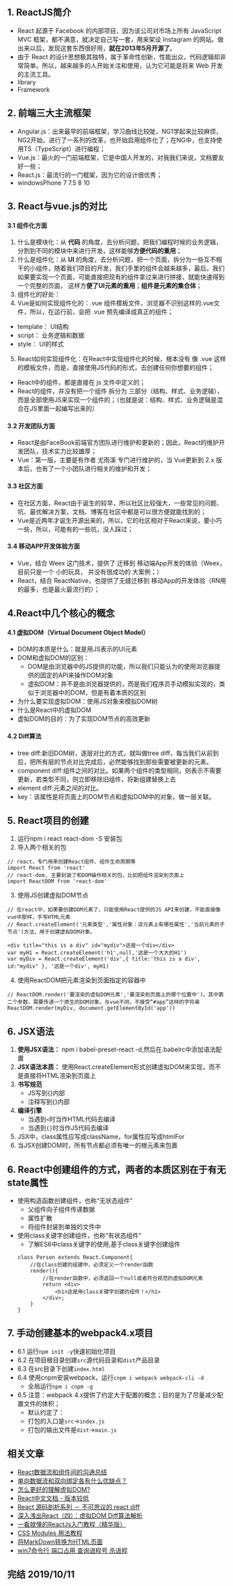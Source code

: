 ## 1. ReactJS简介
+ React 起源于 Facebook 的内部项目，因为该公司对市场上所有 JavaScript MVC 框架，都不满意，就决定自己写一套，用来架设 Instagram 的网站。做出来以后，发现这套东西很好用，**就在2013年5月开源了**。
+ 由于 React 的设计思想极其独特，属于革命性创新，性能出众，代码逻辑却非常简单。所以，越来越多的人开始关注和使用，认为它可能是将来 Web 开发的主流工具。
+ library
+ Framework


## 2. 前端三大主流框架
+ Angular.js：出来最早的前端框架，学习曲线比较陡，NG1学起来比较麻烦，NG2开始，进行了一系列的改革，也开始启用组件化了；在NG中，也支持使用TS（TypeScript）进行编程；
+ Vue.js：最火的一门前端框架，它是中国人开发的，对我我们来说，文档要友好一些；
+ React.js：最流行的一门框架，因为它的设计很优秀；
+ windowsPhone 7    7.5   8   10


## 3. React与vue.js的对比
#### 3.1 组件化方面
1. 什么是模块化：从 **代码** 的角度，去分析问题，把我们编程时候的业务逻辑，分割到不同的模块中来进行开发，这样能够**方便代码的重用**；
2. 什么是组件化：从 **UI** 的角度，去分析问题，把一个页面，拆分为一些互不相干的小组件，随着我们项目的开发，我们手里的组件会越来越多，最后，我们如果要实现一个页面，可能直接把现有的组件拿过来进行拼接，就能快速得到一个完整的页面， 这样方**便了UI元素的重用**；**组件是元素的集合体**；
3. 组件化的好处：
4. Vue是如何实现组件化的：.vue 组件模板文件，浏览器不识别这样的.vue文件，所以，在运行前，会把 .vue 预先编译成真正的组件；
 + template： UI结构
 + script： 业务逻辑和数据
 + style： UI的样式
5. React如何实现组件化：在React中实现组件化的时候，根本没有 像 .vue 这样的模板文件，而是，直接使用JS代码的形式，去创建任何你想要的组件；
 + React中的组件，都是直接在 js 文件中定义的；
 + React的组件，并没有把一个组件 拆分为 三部分（结构、样式、业务逻辑），而是全部使用JS来实现一个组件的；（也就是说：结构、样式、业务逻辑是混合在JS里面一起编写出来的）

#### 3.2 开发团队方面
+ React是由FaceBook前端官方团队进行维护和更新的；因此，React的维护开发团队，技术实力比较雄厚；
+ Vue：第一版，主要是有作者 尤雨溪 专门进行维护的，当 Vue更新到 2.x 版本后，也有了一个小团队进行相关的维护和开发；

#### 3.3 社区方面
+ 在社区方面，React由于诞生的较早，所以社区比较强大，一些常见的问题、坑、最优解决方案，文档、博客在社区中都是可以很方便就能找到的；
+ Vue是近两年才诞生开源出来的，所以，它的社区相对于React来说，要小巧一些，所以，可能有的一些坑，没人踩过；

#### 3.4 移动APP开发体验方面
+ Vue，结合 Weex 这门技术，提供了 迁移到 移动端App开发的体验（Weex，目前只是一个 小的玩具， 并没有很成功的 大案例；）
+ React，结合 ReactNative，也提供了无缝迁移到 移动App的开发体验（RN用的最多，也是最火最流行的）；

## 4.React中几个核心的概念
#### 4.1 虚拟DOM（Virtual Document Object Model）
- DOM的本质是什么：就是用JS表示的UI元素
- DOM和虚拟DOM的区别：
    + DOM是由浏览器中的JS提供的功能，所以我们只能认为的使用浏览器提供的固定的API来操作DOM对象
    + 虚拟DOM：并不是由浏览器提供的，而是我们程序员手动模拟实现的，类似于浏览器中的DOM，但是有着本质的区别
- 为什么要实现虚拟DOM：使用JS对象来模拟DOM树
- 什么是React中的虚拟DOM
- 虚拟DOM的目的：为了实现DOM节点的高效更新

#### 4.2 Diff算法
- tree diff:新旧DOM树，逐层对比的方式，就叫做tree diff，每当我们从前到后，把所有层的节点对比完成后，必然能够找到那些需要被更新的元素。
- component diff:组件之间的对比。如果两个组件的类型相同，则表示不需要更新，若类型不同，则立即移除旧组件，将新组建替换上去
- element diff:元素之间的对比。
- key：该属性是将页面上的DOM节点和虚拟DOM中的对象，做一层关联。

## 5. React项目的创建
1. 运行npm i react react-dom -S 安装包
2. 导入两个相关的包
```
// react，专门用来创建React组件、组件生命周期等
import React from 'react'  
// react-dom, 主要封装了和DOM操作相关的包，比如把组件渲染到页面上
import ReactDOM from 'react-dom'
```
3. 使用JS创建虚拟DOM节点
```
// 在react中，如果要创建DOM元素了，只能使用React提供的JS API来创建，不能直接像vue中那样，手写HTML元素
// React.createElement('元素类型','属性对象：该元素上有哪些属性','当前元素的子节点')方法，用于创建虚拟DOM对象。

<div title="this is a div" id="mydiv">这是一个div</div>
var myH1 = React.createElement('h1',null,'这是一个大大的H1')
var myDiv = React.createElement('div',{ title:'this is a div', id:"mydiv" }, '这是一个div', myH1)
```
4. 使用ReactDOM把元素渲染到页面指定的容器中
```
// ReactDOM.render('要渲染的虚拟DOM元素','要渲染到页面上的哪个位置中')。其中第二个参数，需要传递一个原生的DOM对象。与vue不同，不接受“#app”这样的字符串
ReactDOM.render(myDiv, document.getElementById('app'))
```
## 6. JSX语法
1. **使用JSX语法：** npm i babel-preset-react -d,然后在.babelrc中添加语法配置
2. **JSX语法本质：** 使用React.createElement形式创建虚拟DOM来实现，而不是直接将HTML渲染到页面上
3. **书写规范**
    + JS写到{}内部
    + 注释写到{}内部
4. **编译引擎**
    + 当遇到`<`时当作HTML代码去编译
    + 当遇到`{}`时当作JS代码去编译
5. JSX中，class属性应写成className，for属性应写成htmlFor
6. 当JSX创建DOM时，所有节点都必须有唯一的根元素来包裹

## 6. React中创建组件的方式，两者的本质区别在于有无state属性
- 使用构造函数创建组件，也称“无状态组件”
    + 父组件向子组件传递数据
    + 属性扩散
    + 将组件封装到单独的文件中
- 使用class关键字创建组件，也称“有状态组件”
    + 了解ES6中class关键字的使用,基于class关键字创建组件
    ```
    class Person extends React.Component{
        //在class创建的组建中，必须定义一个render函数
        render(){
            //在render函数中，必须返回一个null或者符合规范的虚拟DOM元素
            return <div>
                <h1>这是用class关键字创建的组件！</h1>
            </div>;
        }
    }
    ```

## 7. 手动创建基本的webpack4.x项目
- 6.1 运行`npm init -y`快速初始化项目
- 6.2 在项目根目录创建`src`源代码目录和`dist`产品目录
- 6.3 在src目录下创建`index.html`
- 6.4 使用cnpm安装webpack，运行`cnpm i webpack webpack-cli -d`
    + 全局运行`npm i cnpm -g`
- 6.5 注意：webpack 4.x提供了约定大于配置的概念；目的是为了尽量减少配置文件的体积；
    + 默认约定了：
    + 打包的入口是`src`->`index.js`
    + 打包的输出文件是`dist`->`main.js`

## 相关文章
- [React数据流和组件间的沟通总结](http://www.cnblogs.com/tim100/p/6050514.html)
- [单向数据流和双向绑定各有什么优缺点？](https://segmentfault.com/q/1010000005876655/a-1020000005876751)
- [怎么更好的理解虚拟DOM?](https://www.zhihu.com/question/29504639?sort=created)
- [React中文文档 - 版本较低](http://www.css88.com/react/index.html)
- [React 源码剖析系列 － 不可思议的 react diff](http://blog.csdn.net/yczz/article/details/49886061)
- [深入浅出React（四）：虚拟DOM Diff算法解析](http://www.infoq.com/cn/articles/react-dom-diff?from=timeline&isappinstalled=0)
- [一看就懂的ReactJs入门教程（精华版）](http://www.cocoachina.com/webapp/20150721/12692.html)
- [CSS Modules 用法教程](http://www.ruanyifeng.com/blog/2016/06/css_modules.html)
- [将MarkDown转换为HTML页面](http://blog.csdn.net/itzhongzi/article/details/66045880)
- [win7命令行 端口占用 查询进程号 杀进程](https://jingyan.baidu.com/article/0320e2c1c9cf0e1b87507b26.html)

## 完结 2019/10/11
